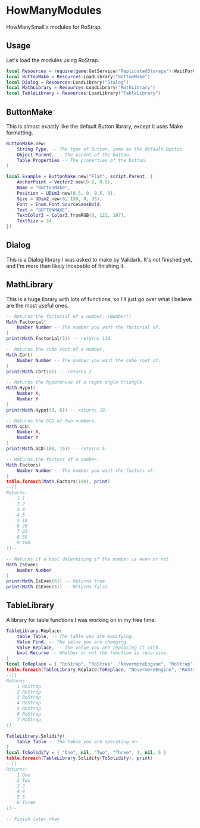 # HowManyModules

HowManySmall's modules for RoStrap.

## Usage

Let's load the modules using RoStrap.

```Lua
local Resources = require(game:GetService("ReplicatedStorage"):WaitForChild("Resources"))
local ButtonMake = Resources:LoadLibrary("ButtonMake")
local Dialog = Resources:LoadLibrary("Dialog")
local MathLibrary = Resources:LoadLibrary("MathLibrary")
local TableLibrary = Resources:LoadLibrary("TableLibrary")
```

## ButtonMake

This is almost exactly like the default Button library, except it uses Make formatting.

```Lua
ButtonMake.new(
	String Type, -- The type of Button, same as the default Button.
	Object Parent, -- The parent of the button.
	Table Properties -- The properties of the button.
)

local Example = ButtonMake.new("Flat", script.Parent, {
	AnchorPoint = Vector2.new(0.5, 0.5),
	Name = "ButtonMake",
	Position = UDim2.new(0.5, 0, 0.5, 0),
	Size = UDim2.new(0, 150, 0, 35),
	Font = Enum.Font.SourceSansBold,
	Text = "BUTTONMAKE",
	TextColor3 = Color3.fromRGB(0, 121, 107),
	TextSize = 24
})
```

## Dialog

This is a Dialog library I was asked to make by Validark. It's not finished yet, and I'm more than likely incapable of finishing it.

## MathLibrary

This is a huge library with lots of functions, so I'll just go over what I believe are the most useful ones.

```Lua
-- Returns the factorial of a number. (Number!)
Math.Factorial(
	Number Number -- The number you want the factorial of.
)
print(Math.Factorial(5)) -- returns 120.

-- Returns the cube root of a number.
Math.Cbrt(
	Number Number -- The number you want the cube root of.
)
print(Math.Cbrt(8)) -- returns 2

-- Returns the hypotenuse of a right angle triangle.
Math.Hypot(
	Number X,
	Number Y
)
print(Math.Hypot(8, 6)) -- returns 10.

-- Returns the GCD of two numbers.
Math.GCD(
	Number X,
	Number Y
)
print(Math.GCD(100, 15)) -- returns 5.

-- Returns the factors of a number.
Math.Factors(
	Number Number -- The number you want the factors of.
)
table.foreach(Math.Factors(100), print)
--[[
Returns:
	1 1
	2 2
	3 4
	4 5
	5 10
	6 20
	7 25
	8 50
	9 100
]]--

-- Returns if a bool determining if the number is even or not.
Math.IsEven(
	Number Number
)
print(Math.IsEven(6)) -- Returns true
print(Math.IsEven(5)) -- Returns false
```

## TableLibrary

A library for table functions I was working on in my free time.

```Lua
TableLibrary.Replace(
	table Table, -- The table you are modifying.
	Value Find, -- The value you are changing.
	Value Replace, -- The value you are replacing it with.
	bool Recurse -- Whether or not the function is recursive.
)
local ToReplace = { "RoStrap", "RoStrap", "NevermoreEngine", "RoStrap", "NevermoreEngine", "NevermoreEngine", "RoStrap" }
table.foreach(TableLibrary.Replace(ToReplace, "NevermoreEngine", "RoStrap"), print)
--[[
Returns:
	1 RoStrap
	2 RoStrap
	3 RoStrap
	4 RoStrap
	5 RoStrap
	6 RoStrap
	7 RoStrap
]]

TableLibrary.Solidify(
	table Table -- The table you are operating on.
)
local ToSolidify = { "One", nil, "Two", "Three", 4, nil, 5 }
table.foreach(TableLibrary.Solidify(ToSolidify), print)
--[[
Returns:
	1 One
	2 Two
	3 3
	4 4
	5 5
	6 Three
]]--

-- Finish later okay
```